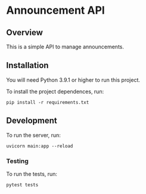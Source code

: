 # Announcement API

## Overview
This is a simple API to manage announcements.

## Installation
You will need Python 3.9.1 or higher to run this project.

To install the project dependences, run:

```
pip install -r requirements.txt
```

## Development
To run the server, run:

```
uvicorn main:app --reload
```

### Testing
To run the tests, run:

```
pytest tests
```